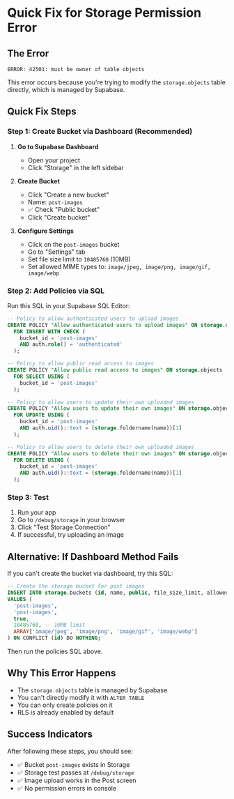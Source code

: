 # Quick Fix for Storage Permission Error

## The Error
```
ERROR: 42501: must be owner of table objects
```

This error occurs because you're trying to modify the `storage.objects` table directly, which is managed by Supabase.

## Quick Fix Steps

### Step 1: Create Bucket via Dashboard (Recommended)

1. **Go to Supabase Dashboard**
   - Open your project
   - Click "Storage" in the left sidebar

2. **Create Bucket**
   - Click "Create a new bucket"
   - Name: `post-images`
   - ✅ Check "Public bucket"
   - Click "Create bucket"

3. **Configure Settings**
   - Click on the `post-images` bucket
   - Go to "Settings" tab
   - Set file size limit to `10485760` (10MB)
   - Set allowed MIME types to: `image/jpeg, image/png, image/gif, image/webp`

### Step 2: Add Policies via SQL

Run this SQL in your Supabase SQL Editor:

```sql
-- Policy to allow authenticated users to upload images
CREATE POLICY "Allow authenticated users to upload images" ON storage.objects
  FOR INSERT WITH CHECK (
    bucket_id = 'post-images' 
    AND auth.role() = 'authenticated'
  );

-- Policy to allow public read access to images
CREATE POLICY "Allow public read access to images" ON storage.objects
  FOR SELECT USING (
    bucket_id = 'post-images'
  );

-- Policy to allow users to update their own uploaded images
CREATE POLICY "Allow users to update their own images" ON storage.objects
  FOR UPDATE USING (
    bucket_id = 'post-images' 
    AND auth.uid()::text = (storage.foldername(name))[1]
  );

-- Policy to allow users to delete their own uploaded images
CREATE POLICY "Allow users to delete their own images" ON storage.objects
  FOR DELETE USING (
    bucket_id = 'post-images' 
    AND auth.uid()::text = (storage.foldername(name))[1]
  );
```

### Step 3: Test

1. Run your app
2. Go to `/debug/storage` in your browser
3. Click "Test Storage Connection"
4. If successful, try uploading an image

## Alternative: If Dashboard Method Fails

If you can't create the bucket via dashboard, try this SQL:

```sql
-- Create the storage bucket for post images
INSERT INTO storage.buckets (id, name, public, file_size_limit, allowed_mime_types)
VALUES (
  'post-images',
  'post-images',
  true,
  10485760, -- 10MB limit
  ARRAY['image/jpeg', 'image/png', 'image/gif', 'image/webp']
) ON CONFLICT (id) DO NOTHING;
```

Then run the policies SQL above.

## Why This Error Happens

- The `storage.objects` table is managed by Supabase
- You can't directly modify it with `ALTER TABLE`
- You can only create policies on it
- RLS is already enabled by default

## Success Indicators

After following these steps, you should see:
- ✅ Bucket `post-images` exists in Storage
- ✅ Storage test passes at `/debug/storage`
- ✅ Image upload works in the Post screen
- ✅ No permission errors in console 